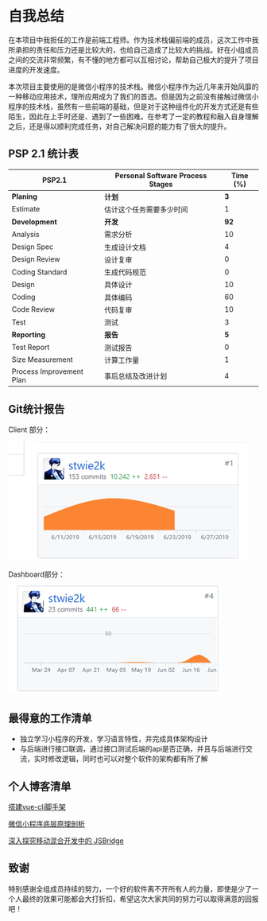 # 自我总结

在本项目中我担任的工作是前端工程师。作为技术栈偏前端的成员，这次工作中我所承担的责任和压力还是比较大的，也给自己造成了比较大的挑战。好在小组成员之间的交流非常频繁，有不懂的地方都可以互相讨论，帮助自己极大的提升了项目进度的开发速度。

本次项目主要使用的是微信小程序的技术栈。微信小程序作为近几年来开始风靡的一种移动应用技术，理所应用成为了我们的首选。但是因为之前没有接触过微信小程序的技术栈，虽然有一些前端的基础，但是对于这种组件化的开发方式还是有些陌生，因此在上手时还是、遇到了一些困难。在参考了一定的教程和融入自身理解之后，还是得以顺利完成任务，对自己解决问题的能力有了很大的提升。

## PSP 2.1 统计表

| PSP2.1                   | Personal Software Process Stages | Time (%) |
| ------------------------ | -------------------------------- | -------- |
| __Planing__              | __计划__                         | __3__    |
| Estimate                 | 估计这个任务需要多少时间         | 1        |
| __Development__          | __开发__                         | __92__   |
| Analysis                 | 需求分析                         | 10       |
| Design Spec              | 生成设计文档                     | 4        |
| Design Review            | 设计复审                         | 0        |
| Coding Standard          | 生成代码规范                     | 0        |
| Design                   | 具体设计                         | 10       |
| Coding                   | 具体编码                         | 60       |
| Code Review              | 代码复审                         | 10       |
| Test                     | 测试                             | 3        |
| __Reporting__            | __报告__                         | __5__    |
| Test Report              | 测试报告                         | 0        |
| Size Measurement         | 计算工作量                       | 1        |
| Process Improvement Plan | 事后总结及改进计划               | 4        |

## Git统计报告

Client 部分：

![git报告](assets/git-record/16340275-1.png)

Dashboard部分：

![git报告](assets/git-record/16340275-2.png)

## 最得意的工作清单

- 独立学习小程序的开发，学习语言特性，并完成具体架构设计
- 与后端进行接口联调，通过接口测试后端的api是否正确，并且与后端进行交流，实时修改逻辑，同时也可以对整个软件的架构都有所了解

## 个人博客清单
[搭建vue-cli脚手架](https://www.zybuluo.com/vensli/note/1371164)

[微信小程序底层原理剖析](https://www.zybuluo.com/vensli/note/1504524)

[深入探究移动混合开发中的 JSBridge](https://www.zybuluo.com/vensli/note/1505037)

## 致谢

特别感谢全组成员持续的努力，一个好的软件离不开所有人的力量，即使是少了一个人最终的效果可能都会大打折扣，希望这次大家共同的努力可以取得满意的回报吧！
